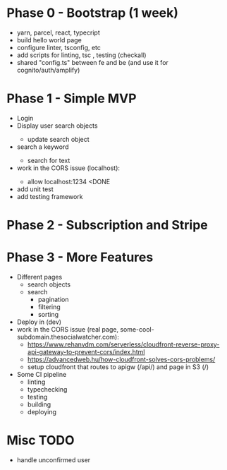 # Phase 0 - Bootstrap (1 week)

- yarn, parcel, react, typecript <DONE>
- build hello world page <DONE>
- configure linter, tsconfig, etc <DONE>
- add scripts for linting, tsc , testing (checkall) <DONE>
- shared "config.ts" between fe and be (and use it for cognito/auth/amplify) <DONE>

# Phase 1 - Simple MVP

- Login <DONE>
- Display user search objects <DONE>
  - update search object <DONE>
- search a keyword <DONE>
  - search for text <DONE>
- work in the CORS issue (localhost): <DONE>
  - allow localhost:1234 <DONE
- add unit test
- add testing framework

# Phase 2 - Subscription and Stripe

# Phase 3 - More Features

- Different pages
  - search objects
  - search
    - pagination
    - filtering
    - sorting
- Deploy in (dev)
- work in the CORS issue (real page, some-cool-subdomain.thesocialwatcher.com):
  - https://www.rehanvdm.com/serverless/cloudfront-reverse-proxy-api-gateway-to-prevent-cors/index.html
  - https://advancedweb.hu/how-cloudfront-solves-cors-problems/
  - setup cloudfront that routes to apigw (/api/) and page in S3 (/)
- Some CI pipeline
  - linting
  - typechecking
  - testing
  - building
  - deploying

# Misc TODO

- handle unconfirmed user
